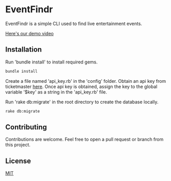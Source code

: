 # EventFindr

EventFindr is a simple CLI used to find live entertainment events.

[Here's our demo video](https://www.youtube.com/watch?v=hiRDU-swJhw)

## Installation

Run 'bundle install' to install required gems.

```bash
bundle install
```

Create a file named 'api_key.rb' in the 'config' folder. Obtain an api key from ticketmaster [here](https://developer.ticketmaster.com/products-and-docs/apis/getting-started/). Once api key is obtained, assign the key to the global variable '$key' as a string in the 'api_key.rb' file.

Run 'rake db:migrate' in the root directory to create the database locally.

```bash
rake db:migrate
```


## Contributing
Contributions are welcome. Feel free to open a pull request or branch from this project.

## License
[MIT](https://choosealicense.com/licenses/mit/)
